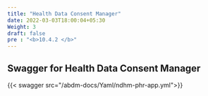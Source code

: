 ```yaml
---
title: "Health Data Consent Manager"
date: 2022-03-03T18:00:04+05:30
Weight: 3
draft: false
pre : "<b>10.4.2 </b>"
---
```


## Swagger for Health Data Consent Manager

{{< swagger src="/abdm-docs/Yaml/ndhm-phr-app.yml">}}